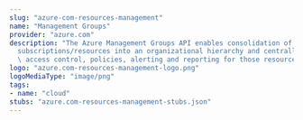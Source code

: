 ```yaml
---
slug: "azure-com-resources-management"
name: "Management Groups"
provider: "azure.com"
description: "The Azure Management Groups API enables consolidation of multiple \n\
  subscriptions/resources into an organizational hierarchy and centrally \nmanage\
  \ access control, policies, alerting and reporting for those resources.\n"
logo: "azure.com-resources-management-logo.png"
logoMediaType: "image/png"
tags:
- name: "cloud"
stubs: "azure.com-resources-management-stubs.json"
---
```

